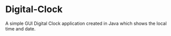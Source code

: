 # Digital-Clock
A simple GUI Digital Clock application created in Java which shows the local time and date.
